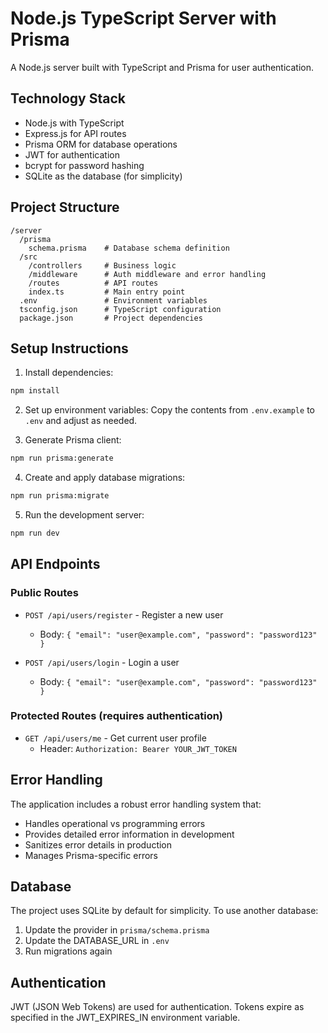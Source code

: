# Node.js TypeScript Server with Prisma

A Node.js server built with TypeScript and Prisma for user authentication.

## Technology Stack

- Node.js with TypeScript
- Express.js for API routes
- Prisma ORM for database operations
- JWT for authentication
- bcrypt for password hashing
- SQLite as the database (for simplicity)

## Project Structure

```
/server
  /prisma
    schema.prisma    # Database schema definition
  /src
    /controllers     # Business logic
    /middleware      # Auth middleware and error handling
    /routes          # API routes
    index.ts         # Main entry point
  .env               # Environment variables
  tsconfig.json      # TypeScript configuration
  package.json       # Project dependencies
```

## Setup Instructions

1. Install dependencies:
```bash
npm install
```

2. Set up environment variables:
Copy the contents from `.env.example` to `.env` and adjust as needed.

3. Generate Prisma client:
```bash
npm run prisma:generate
```

4. Create and apply database migrations:
```bash
npm run prisma:migrate
```

5. Run the development server:
```bash
npm run dev
```

## API Endpoints

### Public Routes

- `POST /api/users/register` - Register a new user
  - Body: `{ "email": "user@example.com", "password": "password123" }`

- `POST /api/users/login` - Login a user
  - Body: `{ "email": "user@example.com", "password": "password123" }`

### Protected Routes (requires authentication)

- `GET /api/users/me` - Get current user profile
  - Header: `Authorization: Bearer YOUR_JWT_TOKEN`

## Error Handling

The application includes a robust error handling system that:

- Handles operational vs programming errors
- Provides detailed error information in development
- Sanitizes error details in production
- Manages Prisma-specific errors

## Database

The project uses SQLite by default for simplicity. To use another database:

1. Update the provider in `prisma/schema.prisma`
2. Update the DATABASE_URL in `.env`
3. Run migrations again

## Authentication

JWT (JSON Web Tokens) are used for authentication. 
Tokens expire as specified in the JWT_EXPIRES_IN environment variable. 